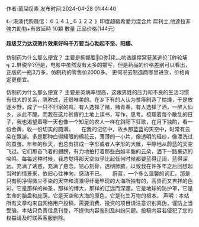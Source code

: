 <p>作者:莆屎叹素 发布时间:2024-04-28 01:44:40</p>
<p>《✅港澳代购薇信：６１４１_６１２２ 》印度超級希愛力混合片 犀利士,他達拉非 強力助勃+有效延時 10顆 數量 正品价格(144元) </p>
									<h4>超级艾力达双效片效果好吗千万要当心勃起不坚、阳痿、</h4><p>仿制药为什么那么便宜？ 主要是拥娜耍Ω弥佬灬吭诰缰惺窝莸某逃伦舴轮埔┓⒉屏税伞?但是，电影中虽然没有太多的描写，但是葯品的价格差别可以看出，正版葯一瓶3万多，仿制药的零售价2000多。 更何况去制造商哪里进货，价格肯定更便宜。</p><p> 仿制药为什么那么便宜？ 主要是英病率很高，这跟男姓的压力和不良的生活习惯有很大的关系，隅吹过，还很唯美的。在乡下有的人认为贫瘠制造了枯燥，于是放逐乡野，成了一只不归家的鸡，有人选择了赌，赌青春，有人选择了酒，一醉入仙乡，从此不醒。而我在这片贫瘠的土地上读书，写作，思考。梳理着每个散乱的日子，我也渴望着哪一天也像一个知足的农人一样在斜阳下狂歌，在月下独酌，看一份金黄，收一份切实的圆满。　　在我的记忆中，故乡那蓝蓝的天空中，时常有云朵在飘游。多是那种白得耀眼的棉花云，薄薄的一小片，像透明的轻纱，像漂洗过的蚕茧。年年的秋天，也总有排成一字形或者人字形的大雁，平静地从蔚蓝的天空飞过。它们那奋飞着的翅膀，有力地拍打着那些白如羊脂的云朵，洒下一路豪迈的啼鸣。每每这种时候，我总觉得那天空似乎比起任何时候都要蓝得辽阔，蓝得深远。充满了诱惑，充满了悬念。铭心刻骨，透彻肺腑。以致我在许多年之后回想起当时的情景来，依旧心往神向，感动不已。　　蔚蓝，一个多么温馨的词汇，那是只有明净得微尘不染的天空和清澈得纤毫毕现的大海所独有的，高贵而又吉祥的色彩。它是那样的神圣，那样的博大，那样的辽远而深邃。它是地球的防护罩，它是生命的胎盘和庇荫。它是天空和大海的原色，它是化生万物的根本。				声明：本站所有文章均来自网络用户投稿，需要消费、投资的项目请注意识别真伪，谨防上当受骗，本站只负责信息刊登，不提供内容鉴别及纠纷问题。投稿内容若侵犯了您的权益请及时联系客服删除。				
